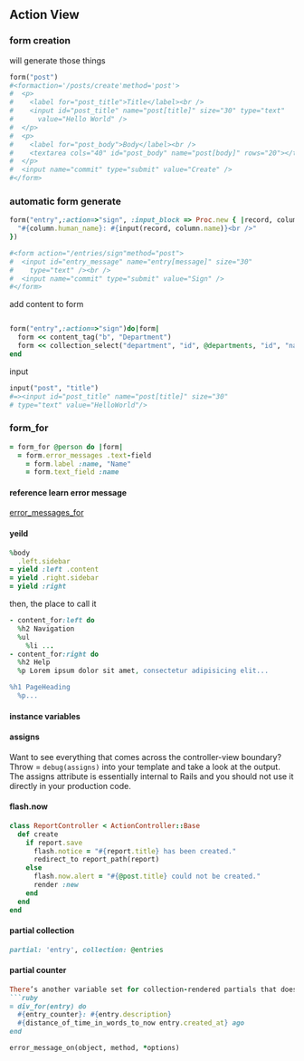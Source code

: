 ## Action View

### form creation

will generate those things

```ruby
form("post")
#<formaction='/posts/create'method='post'>
#  <p>
#    <label for="post_title">Title</label><br />
#    <input id="post_title" name="post[title]" size="30" type="text"
#      value="Hello World" />
#  </p>
#  <p>
#    <label for="post_body">Body</label><br />
#    <textarea cols="40" id="post_body" name="post[body]" rows="20"></textarea>
#  </p>
#  <input name="commit" type="submit" value="Create" />
#</form>
```

### automatic form generate 

```ruby
form("entry",:action=>"sign", :input_block => Proc.new { |record, column|
  "#{column.human_name}: #{input(record, column.name)}<br />"
})

#<form action="/entries/sign"method="post">
#  <input id="entry_message" name="entry[message]" size="30"
#    type="text" /><br />
#  <input name="commit" type="submit" value="Sign" />
#</form>

```

add content to form

```ruby

form("entry",:action=>"sign")do|form|
  form << content_tag("b", "Department")
  form << collection_select("department", "id", @departments, "id", "name")
end
```

input

```ruby
input("post", "title") 
#=><input id="post_title" name="post[title]" size="30"
# type="text" value="HelloWorld"/>
```

### form_for

```ruby
= form_for @person do |form| 
  = form.error_messages .text-field
    = form.label :name, "Name"
    = form.text_field :name
```

#### reference learn error message

[error_messages_for](reference/error_messages_for.markdown)

#### yeild

```ruby
%body
  .left.sidebar
= yield :left .content
= yield .right.sidebar
= yield :right
```

then, the place to call it

```ruby
- content_for:left do 
  %h2 Navigation
  %ul
    %li ...
- content_for:right do
  %h2 Help
  %p Lorem ipsum dolor sit amet, consectetur adipisicing elit...

%h1 PageHeading 
  %p...
```

#### instance variables

#### assigns
Want to see everything that comes across the controller-view boundary? Throw = `debug(assigns)` into your template and take a look at the output. The assigns attribute is essentially internal to Rails and you should not use it directly in your production code.

#### flash.now

```ruby
class ReportController < ActionController::Base
  def create
    if report.save
      flash.notice = "#{report.title} has been created."
      redirect_to report_path(report)
    else
      flash.now.alert = "#{@post.title} could not be created."
      render :new 
    end
  end 
end
```

#### partial collection

```ruby
partial: 'entry', collection: @entries
```


#### partial counter

```ruby
There’s another variable set for collection-rendered partials that doesn’t get much attention. It’s a 0-indexed counter variable that tracks the number of times the partial has gotten rendered. It’s useful for rendering numbered lists of things. The name of the variable is the name of the partial, plus _counter.
```ruby
= div_for(entry) do
  #{entry_counter}: #{entry.description} 
  #{distance_of_time_in_words_to_now entry.created_at} ago
end

```

```ruby
error_message_on(object, method, *options)
```


